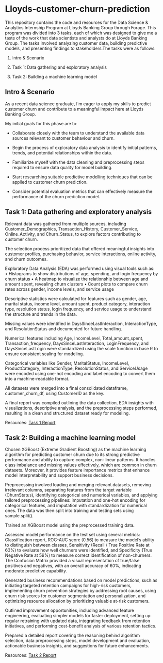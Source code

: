 # Lloyds-customer-churn-prediction

This repository contains the code and resources for the Data Science & Analytics Internship Program at Lloyds Banking Group through Forage. This program was divided into 3 tasks, each of which was designed to give me a taste of the work that data scientists and analysts do at Lloyds Banking Group. The tasks involved analyzing customer data, building predictive models, and presenting findings to stakeholders.The tasks were as follows:

1. Intro & Scenario

2. Task 1: Data gathering and exploratory analysis

3. Task 2: Building a machine learning model

## Intro & Scenario
As a recent data science graduate, I'm eager to apply my skills to predict customer churn and contribute to a meaningful impact here at Lloyds Banking Group.

My initial goals for this phase are to:

* Collaborate closely with the team to understand the available data sources relevant to customer behaviour and churn.

* Begin the process of exploratory data analysis to identify initial patterns, trends, and potential relationships within the data.

* Familiarize myself with the data cleaning and preprocessing steps required to ensure data quality for model building.

* Start researching suitable predictive modelling techniques that can be applied to customer churn prediction.

* Consider potential evaluation metrics that can effectively measure the performance of the churn prediction model.

## Task 1: Data gathering and exploratory analysis

Relevant data was gathered from multiple sources, including Customer_Demographics, Transaction_History, Customer_Service, Online_Activity, and Churn_Status, to explore factors contributing to customer churn.

The selection process prioritized data that offered meaningful insights into customer profiles, purchasing behavior, service interactions, online activity, and churn outcomes.

Exploratory Data Analysis (EDA) was performed using visual tools such as:
	•	Histograms to show distributions of age, spending, and login frequency by churn status
	•	A heatmap to visualize the relationship between age and amount spent, revealing churn clusters
	•	Count plots to compare churn rates across gender, income levels, and service usage

Descriptive statistics were calculated for features such as gender, age, marital status, income level, amount spent, product category, interaction type, resolution status, login frequency, and service usage to understand the structure and trends in the data.

Missing values were identified in DaysSinceLastInteraction, InteractionType, and ResolutionStatus and documented for future handling.

Numerical features including Age, IncomeLevel, Total_amount_spent, Transaction_frequency, DaysSinceLastInteraction, LoginFrequency, and DaysSinceLastLogin were standardized using the scale function in base R to ensure consistent scaling for modeling.

Categorical variables like Gender, MaritalStatus, IncomeLevel, ProductCategory, InteractionType, ResolutionStatus, and ServiceUsage were encoded using one-hot encoding and label encoding to convert them into a machine-readable format.

All datasets were merged into a final consolidated dataframe, customer_churn_df, using CustomerID as the key.

A final report was compiled outlining the data collection, EDA insights with visualizations, descriptive analysis, and the preprocessing steps performed, resulting in a clean and structured dataset ready for modeling.

Resources: [Task 1 Report](https://github.com/ron0496/Lloyds-customer-churn-prediction/blob/main/Task%201.pdf)

## Task 2: Building a machine learning model

Chosen XGBoost (Extreme Gradient Boosting) as the machine learning algorithm for predicting customer churn due to its strong predictive performance and ability to capture complex, non-linear patterns. It handles class imbalance and missing values effectively, which are common in churn datasets. Moreover, it provides feature importance metrics that enhance model interpretability and support business decisions.

Preprocessing involved loading and merging relevant datasets, removing irrelevant columns, separating features from the target variable (ChurnStatus), identifying categorical and numerical variables, and applying tailored preprocessing pipelines: imputation and one-hot encoding for categorical features, and imputation with standardization for numerical ones. The data was then split into training and testing sets using sample.split().

Trained an XGBoost model using the preprocessed training data.

Assessed model performance on the test set using several metrics: Classification report, ROC-AUC score (0.56) to measure the model’s ability to distinguish between classes, Sensitivity (Recall / True Positive Rate at 63%) to evaluate how well churners were identified, and Specificity (True Negative Rate at 59%) to measure correct identification of non-churners. The Confusion Matrix provided a visual representation of true/false positives and negatives, with an overall accuracy of 60%, indicating moderate predictive capability.

Generated business recommendations based on model predictions, such as initiating targeted retention campaigns for high-risk customers, implementing churn prevention strategies by addressing root causes, using churn risk scores for customer segmentation and personalization, and optimizing resource allocation by prioritizing valuable at-risk customers.

Outlined improvement opportunities, including advanced feature engineering, evaluating simpler models for faster deployment, setting up regular retraining with updated data, integrating feedback from retention initiatives, and performing cost-benefit analysis of various retention tactics.

Prepared a detailed report covering the reasoning behind algorithm selection, data preprocessing steps, model development and evaluation, actionable business insights, and suggestions for future enhancements.

Resources: [Task 2 Report](https://github.com/ron0496/Lloyds-customer-churn-prediction/blob/main/Task%202.pdf)
